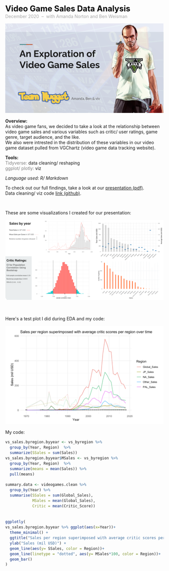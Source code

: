 <span style="font-weight: bold; color: black; font-size:180%; line-height: 32px;">Video Game Sales Data Analysis  </span>  <br>
<span style="color:darkgrey;">December 2020 &nbsp;&ndash;&nbsp; with Amanda Norton and Ben Weisman</span>

<img src="images/video-games-cover.png?raw=true"/>  

**Overview:**   
As video game fans, we decided to take a look at the relationship between video game sales and various variables such as critic/ user ratings, game genre, target audience, and the like.  
We also were intrested in the distribution of these variables in our video game dataset pulled from VGChartz (video game data tracking website).

**Tools:**  
<span style="color:grey">Tidyverse:</span> data cleaning/ reshaping  
<span style="color:grey">ggplot/ plotly:</span> viz

*Language used: R/ Markdown*

To check out our full findings, take a look at our [presentation (pdf)](/docs/presentation-video-game-sales.pdf).  
Data cleaning/ viz code [link (github)](https://github.com/vivienneprince/VideoGameSales).


<br>  

These are some visualizations I created for our presentation:

<img src="images/video-games-dashboard.png?raw=true"/>    

<br></br>
Here's a test plot I did during EDA and my code:  

<img src="images/video-games-test-plot.png?raw=true"/>  


My code:  

```R
vs_sales.byregion.byyear <- vs_byregion %>% 
  group_by(Year, Region)  %>% 
  summarize(SSales = sum(Sales)) 
vs_sales.byregion.byyear$MSales <- vs_byregion %>% 
  group_by(Year, Region)  %>% 
  summarize(means = mean(Sales)) %>%
  pull(means)

summary.data <- videogames.clean %>%
  group_by(Year) %>%
  summarise(SSales = sum(Global_Sales), 
            MSales = mean(Global_Sales),
            Critic = mean(Critic_Score))


ggplotly(
vs_sales.byregion.byyear %>% ggplot(aes(x=Year))+
  theme_minimal() +
  ggtitle("Sales per region superimposed with average critic scores per region over time") +
  ylab("Sales (mil USD)") +
  geom_line(aes(y= SSales, color = Region))+
  geom_line(linetype = "dotted", aes(y= MSales*100, color = Region))+
  geom_bar()
)
```